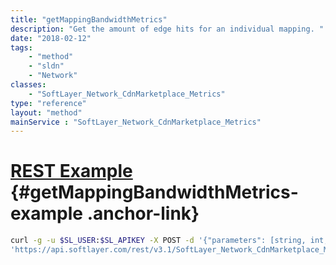 ```yaml
---
title: "getMappingBandwidthMetrics"
description: "Get the amount of edge hits for an individual mapping. "
date: "2018-02-12"
tags:
    - "method"
    - "sldn"
    - "Network"
classes:
    - "SoftLayer_Network_CdnMarketplace_Metrics"
type: "reference"
layout: "method"
mainService : "SoftLayer_Network_CdnMarketplace_Metrics"
---
```


# [REST Example](#getMappingBandwidthMetrics-example) <a href="/article/rest/"><i class="fas fa-question"></i></a> {#getMappingBandwidthMetrics-example .anchor-link} 
```bash
curl -g -u $SL_USER:$SL_APIKEY -X POST -d '{"parameters": [string, int, int, string]}' \
'https://api.softlayer.com/rest/v3.1/SoftLayer_Network_CdnMarketplace_Metrics/getMappingBandwidthMetrics'
```

